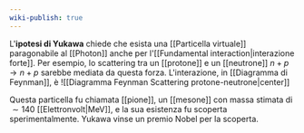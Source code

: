 ```yaml
---
wiki-publish: true
---
```

L'**ipotesi di Yukawa** chiede che esista una [[Particella virtuale]] paragonabile al [[Photon]] anche per l'[[Fundamental interaction|interazione forte]]. Per esempio, lo scattering tra un [[protone]] e un [[neutrone]] $n+p \rightarrow n+p$ sarebbe mediata da questa forza. L'interazione, in [[Diagramma di Feynman]], è
![[Diagramma Feynman Scattering protone-neutrone|center]]

Questa particella fu chiamata [[pione]], un [[mesone]] con massa stimata di $\sim140$ [[Elettronvolt|MeV]], e la sua esistenza fu scoperta sperimentalmente. Yukawa vinse un premio Nobel per la scoperta.